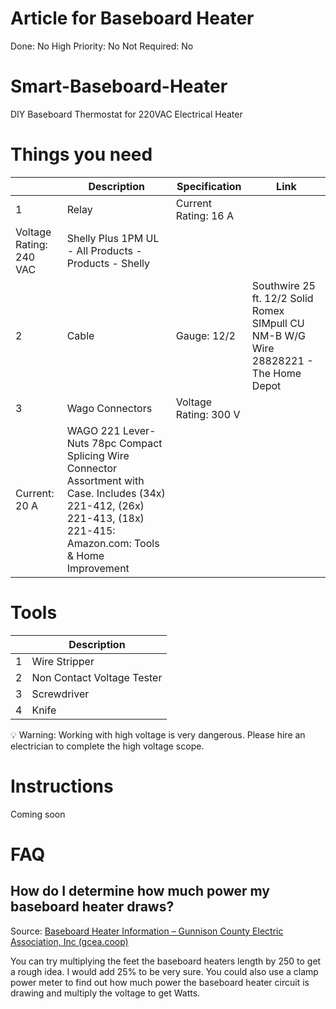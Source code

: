 # Article for Baseboard Heater

Done: No
High Priority: No
Not Required: No

# Smart-Baseboard-Heater

DIY Baseboard Thermostat for 220VAC Electrical Heater

# Things you need

|  | Description | Specification | Link |
| --- | --- | --- | --- |
| 1 | Relay | Current Rating: 16 A
Voltage Rating: 240 VAC | Shelly Plus 1PM UL - All Products - Products - Shelly |
| 2 | Cable | Gauge: 12/2 | Southwire 25 ft. 12/2 Solid Romex SIMpull CU NM-B W/G Wire 28828221 - The Home Depot |
| 3 | Wago Connectors | Voltage Rating: 300 V
Current: 20 A | WAGO 221 Lever-Nuts 78pc Compact Splicing Wire Connector Assortment with Case. Includes (34x) 221-412, (26x) 221-413, (18x) 221-415: Amazon.com: Tools & Home Improvement |

# Tools

|  | Description |
| --- | --- |
| 1 | Wire Stripper |
| 2 | Non Contact Voltage Tester |
| 3 | Screwdriver |
| 4 | Knife |

<aside>
💡 Warning: Working with high voltage is very dangerous. Please hire an electrician to complete the high voltage scope.

</aside>

# Instructions

Coming soon

# FAQ

## How do I determine how much power my baseboard heater draws?

Source: [Baseboard Heater Information – Gunnison County Electric Association, Inc (gcea.coop)](https://www.gcea.coop/energy-efficiency/energy-evaluations/baseboard-heater-information/#:~:text=Baseboard%20heaters%20typically%20use%20250,watts%20(250%20times%206).)

You can try multiplying the feet the baseboard heaters length by 250 to get a rough idea. I would add 25% to be very sure. You could also use a clamp power meter to find out how much power the baseboard heater circuit is drawing and multiply the voltage to get Watts.
